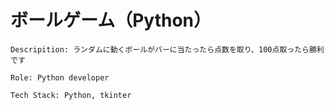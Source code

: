 # ボールゲーム（Python）

```
Descripition: ランダムに動くボールがバーに当たったら点数を取り、100点取ったら勝利です

Role: Python developer

Tech Stack: Python, tkinter

```
